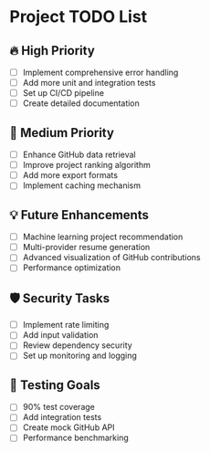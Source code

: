 # Project TODO List

## 🔥 High Priority
- [ ] Implement comprehensive error handling
- [ ] Add more unit and integration tests
- [ ] Set up CI/CD pipeline
- [ ] Create detailed documentation

## 🚧 Medium Priority
- [ ] Enhance GitHub data retrieval
- [ ] Improve project ranking algorithm
- [ ] Add more export formats
- [ ] Implement caching mechanism

## 💡 Future Enhancements
- [ ] Machine learning project recommendation
- [ ] Multi-provider resume generation
- [ ] Advanced visualization of GitHub contributions
- [ ] Performance optimization

## 🛡️ Security Tasks
- [ ] Implement rate limiting
- [ ] Add input validation
- [ ] Review dependency security
- [ ] Set up monitoring and logging

## 🧪 Testing Goals
- [ ] 90% test coverage
- [ ] Add integration tests
- [ ] Create mock GitHub API
- [ ] Performance benchmarking

